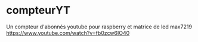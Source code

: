 # compteurYT
Un compteur d'abonnés youtube pour raspberry et matrice de led max7219
https://www.youtube.com/watch?v=fb0zcw6IO40
